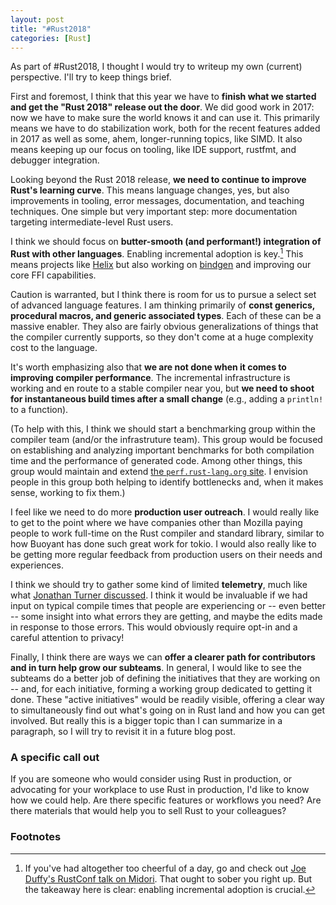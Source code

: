 ```yaml
---
layout: post
title: "#Rust2018"
categories: [Rust]
---
```



As part of #Rust2018, I thought I would try to writeup my own
(current) perspective. I'll try to keep things brief.

First and foremost, I think that this year we have to **finish what we
started and get the "Rust 2018" release out the door**. We did good
work in 2017: now we have to make sure the world knows it and can use
it. This primarily means we have to do stabilization work, both for
the recent features added in 2017 as well as some, ahem,
longer-running topics, like SIMD. It also means keeping up our focus
on tooling, like IDE support, rustfmt, and debugger integration.

Looking beyond the Rust 2018 release, **we need to continue to improve
Rust's learning curve**. This means language changes, yes, but also
improvements in tooling, error messages, documentation, and teaching
techniques. One simple but very important step: more documentation
targeting intermediate-level Rust users.

I think we should focus on **butter-smooth (and performant!)
integration of Rust with other languages**. Enabling incremental
adoption is key.[^duffy] This means projects like [Helix][] but also
working on [bindgen][] and improving our core FFI capabilities.

[^duffy]: If you've had altogether too cheerful of a day, go and check out [Joe Duffy's RustConf talk on Midori][midori]. That ought to sober you right up. But the takeaway here is clear: enabling incremental adoption is crucial.

[Helix]: http://usehelix.com/
[bindgen]: https://github.com/rust-lang-nursery/rust-bindgen
[midori]: https://www.youtube.com/watch?v=CuD7SCqHB7k

Caution is warranted, but I think there is room for us to pursue a
select set of advanced language features. I am thinking primarily of
**const generics, procedural macros, and generic associated
types**. Each of these can be a massive enabler. They also are fairly
obvious generalizations of things that the compiler currently
supports, so they don't come at a huge complexity cost to the
language.

It's worth emphasizing also that **we are not done when it comes to
improving compiler performance**. The incremental infrastructure is
working and en route to a stable compiler near you, but **we need to
shoot for instantaneous build times after a small change** (e.g.,
adding a `println!` to a function).

(To help with this, I think we should start a benchmarking group
within the compiler team (and/or the infrastruture team). This group
would be focused on establishing and analyzing important benchmarks
for both compilation time and the performance of generated code. Among
other things, this group would maintain and extend
[the `perf.rust-lang.org` site][perf]. I envision people in this group
both helping to identify bottlenecks and, when it makes sense, working
to fix them.)

[perf]: http://perf.rust-lang.org/

I feel like we need to do more **production user outreach**. I would
really like to get to the point where we have companies other than
Mozilla paying people to work full-time on the Rust compiler and
standard library, similar to how Buoyant has done such great work for
tokio. I would also really like to be getting more regular feedback
from production users on their needs and experiences.

I think we should try to gather some kind of limited **telemetry**,
much like what [Jonathan Turner discussed][jntrnr]. I think it would
be invaluable if we had input on typical compile times that people are
experiencing or -- even better -- some insight into what errors they
are getting, and maybe the edits made in response to those
errors. This would obviously require opt-in and a careful attention to
privacy!

[jntrnr]: http://www.jonathanturner.org/2018/01/rust2018-and-data.html

Finally, I think there are ways we can **offer a clearer path for
contributors and in turn help grow our subteams**. In general, I would
like to see the subteams do a better job of defining the initiatives
that they are working on -- and, for each initiative, forming a
working group dedicated to getting it done. These "active initiatives"
would be readily visible, offering a clear way to simultaneously find
out what's going on in Rust land and how you can get involved. But
really this is a bigger topic than I can summarize in a paragraph, so
I will try to revisit it in a future blog post.

### A specific call out

If you are someone who would consider using Rust in production, or
advocating for your workplace to use Rust in production, I'd like to
know how we could help. Are there specific features or workflows you
need? Are there materials that would help you to sell Rust to your
colleagues?

### Footnotes
